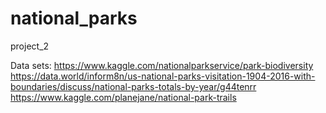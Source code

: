 # national_parks
project_2

Data sets:
https://www.kaggle.com/nationalparkservice/park-biodiversity
https://data.world/inform8n/us-national-parks-visitation-1904-2016-with-boundaries/discuss/national-parks-totals-by-year/g44tenrr
https://www.kaggle.com/planejane/national-park-trails

